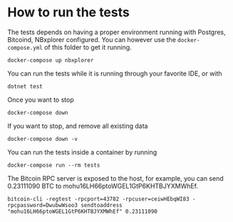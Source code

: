 # How to run the tests

The tests depends on having a proper environment running with Postgres, Bitcoind, NBxplorer configured.
You can however use the `docker-compose.yml` of this folder to get it running.

```
docker-compose up nbxplorer
```

You can run the tests while it is running through your favorite IDE, or with

```
dotnet test
```

Once you want to stop

```
docker-compose down
```

If you want to stop, and remove all existing data

```
docker-compose down -v
```

You can run the tests inside a container by running

```
docker-compose run --rm tests
```

The Bitcoin RPC server is exposed to the host, for example, you can send 0.23111090 BTC to mohu16LH66ptoWGEL1GtP6KHTBJYXMWhEf.

```
bitcoin-cli -regtest -rpcport=43782 -rpcuser=ceiwHEbqWI83 -rpcpassword=DwubwWsoo3 sendtoaddress "mohu16LH66ptoWGEL1GtP6KHTBJYXMWhEf" 0.23111090
```